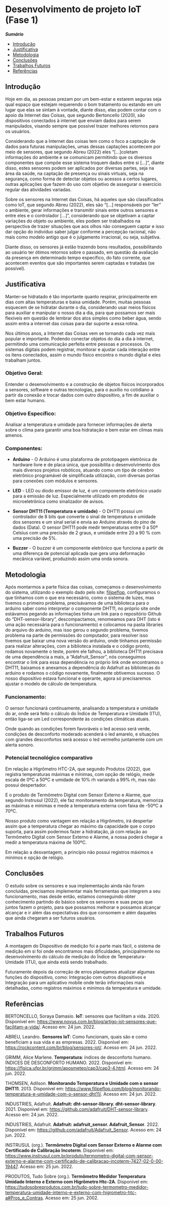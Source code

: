 # Desenvolvimento de projeto IoT (Fase 1)
***Sumário***
- [Introdução](#introdução)
- [Justificativa](#justificativa)
- [Metodologia](#metodologia)
- [Conclusões](#conclusões)
- [Trabalhos Futuros](#trabalhos-futuros)
- [Referências](#referências)

## Introdução  

Hoje em dia, as pessoas prezam por um bem-estar e estarem seguras seja qual espaço que estejam requerendo o bom tratamento ou estando em um lugar que elas se sintam à vontade, diante disso, elas podem contar com o apoio da Internet das Coisas, que segundo Bertoncello (2020), são dispositivos conectados à internet que enviam dados para serem manipulados, visando sempre que possível trazer melhores retornos para os usuários.

Considerando que a Internet das coisas tem como o foco a captação de dados para futuras manipulações, umas dessas captações acontecem por meio de sensores, que segundo Abreu (2022) eles “[...]coletam informações do ambiente e se comunicam permitindo que os diversos componentes que compõe esse sistema troquem dados entre si [...]”, diante disso, estes sensores podem ser aplicados por diversas partes, seja na área da saúde, na captação de presença ou sinais virtuais, seja na segurança, como forma de detectar objetos ou acessos a certos lugares, outras aplicações que fazem do uso com objetivo de assegurar o exercício regular das atividades variadas.

Sobre os sensores na Internet das Coisas, há aqueles que são classificados como IoT, que segundo Abreu (2022), eles são “[...] responsáveis por “ler” o ambiente, gerar informações e transmitir sinais entre outros sensores e entre eles e o controlador [...]”, considerando que se objetivam a captar variações do objeto ou ambiente, eles podem ser trabalhados na perspectiva de trazer situações que aos olhos não conseguem captar e isso dar opção do indivíduo saber julgar conforme a percepção racional, não mais como modelo antigo que é o julgamento irracional, ou seja, subjetiva.

Diante disso, os sensores já estão trazendo bons resultados, possibilitando ao usuário ter ótimos retornos sobre o passado, em questão da avaliação da presença em determinado tempo específico, do fato corrente, que acontecem eventos que são importantes serem captadas e tratadas (se possível).

## Justificativa

Manter-se hidratado é tão importante quanto respirar, principalmente em dias com altas temperaturas e baixa umidade. Porém, muitas pessoas esquecem de se hidratar durante o dia, considerando usar meios físicos para auxiliar e manipular o nosso dia a dia, para que possamos ser mais flexíveis em questão de lembrar dos atos simples como beber água, sendo assim entra a internet das coisas para dar suporte a essa rotina.

Nos últimos anos, a Internet das Coisas vem se tornando cada vez mais popular e importante. Podendo conectar objetos do dia a dia à internet, permitindo uma comunicação perfeita entre pessoas e processos. Os sistemas digitais podem registrar, monitorar e ajustar cada interação entre os itens conectados, assim o mundo físico encontra o mundo digital e eles trabalham juntos.

### Objetivo Geral:

Entender o desenvolvimento e a construção de  objetos físicos incorporados a sensores, software e outras tecnologias, para o auxílio no cotidiano a partir da conexão e trocar dados com outro dispositivo, a fim de auxiliar o bem estar humano.

### Objetivo Específico:

Analisar a temperatura e umidade para fornecer informações de alerta sobre o clima para garantir uma boa hidratação e bem estar em climas mais amenos.

### Componentes:

- **Arduino** - O Arduino é uma plataforma de prototipagem eletrônica de hardware livre e de placa única, que possibilita o desenvolvimento dos mais diversos projetos robóticos, atuando como um tipo de cérebro eletrônico programável de simplificada utilização, com diversas portas para conexões com módulos e sensores.

- **LED** - LED ou diodo emissor de luz, é um componente eletrônico usado para a emissão de luz. Especialmente utilizado em produtos de microeletrônica como sinalizador de avisos.

- **Sensor DHT11 (Temperatura e umidade)** - O DHT11 possui um controlador de 8 bits que converte o sinal de temperatura e umidade dos sensores e um sinal serial e envia ao Arduino através do pino de dados (Data). O sensor DHT11 pode medir temperaturas entre 0 a 50º Celsius com uma precisão de 2 graus, e umidade entre 20 a 90 % com uma precisão de 5%.

- **Buzzer** - O buzzer é um componente eletrônico que funciona a partir de uma diferença de potencial aplicada que gera uma deformação mecânica variável, produzindo assim uma onda sonora.

## Metodologia 

Após montarmos a parte física das coisas, começamos o desenvolvimento do sistema, utilizando o exemplo dado pelo site: [filipeflop](https://www.filipeflop.com/blog/monitorando-temperatura-e-umidade-com-o-sensor-dht11/), configuramos o que tínhamos com o que era necessário, como o sistema de luzes, mas tivemos o primeiro problema, precisávamos de uma biblioteca para o arduino saber como interpretar o componente DHT11, no próprio site onde estávamos pegando as informações tinha um link para o repositório Github do “DHT-sensor-library”, descompactamos, renomeamos para DHT (isto é uma ação necessária para o funcionamento) e colocamos na pasta libraries do arquivo do arduino, mas isso gerou o segundo problema, tivemos problema na parte de permissões do computador, para resolver isso tivemos que baixar uma nova versão do arduino, onde tínhamos permissão para realizar alterações, com a biblioteca instalada e o código pronto, rodamos novamente o teste, porém ele falhou, a biblioteca DHT11 precisava de uma dependência a mais, a “Adafruit_Sensor”, nós conseguimos encontrar o link para essa dependência no próprio link onde encontramos o DHT11, baixamos e anexamos a dependência do Adafruit as bibliotecas do arduino e rodamos o código novamente, finalmente obtivemos sucesso. O nosso dispositivo estava funcional e operante, agora só precisaremos ajustar o modelo de cálculo de temperatura.

### Funcionamento:

O sensor funcionará continuamente, analisando a temperatura e umidade do ar, onde será feito o cálculo do Índice de Temperatura e Umidade (ITU), então liga-se um Led correspondente às condições climáticas atuais.

Onde quando as condições forem favoráveis o led acesso será verde, condições de desconforto moderado acenderá o led amarelo, e situações com grandes desconfortos será acesso o led vermelho juntamente com um alerta sonoro.

### Potencial tecnológico comparativo
Em relação a Higrômetro HTC-2A, que segundo Produtos (2022), que registra temperaturas máximas e mínimas, com opção de relógio, mede escala de 0ºC a 50ºC e umidade de 10% rh variando a 99% rh, mas não possui despertador.

E o produto de Termômetro Digital com Sensor Externo e Alarme, que segundo Instrusul (2022), ele faz monitoramento da temperatura, memoriza as máximas e mínimas e mede a temperatura externa com faixa de -50ºC a 70ºC.

Nosso produto como vantagem em relação a Higrômetro, irá despertar assim que a temperatura chegar ao máximo da capacidade que o corpo suporta, para assim podermos fazer a hidratação, já com relação ao Termômetro Digital com Sensor Externo e Alarme, a nossa poderá chegar a medir a temperatura máxima de 100ºC.

Em relação a desvantagem, a princípio não possui registros máximos e mínimos e opção de relógio.

## Conclusões

O estudo sobre os sensores e sua implementação ainda não foram concluídas, precisamos implementar mais ferramentas que integrem a seu funcionamento, mas desde então, estamos conseguindo obter conhecimento partindo do básico sobre os  sensores e suas peças que juntos fazem o projeto, para que possamos melhorar e possamos alcançar alcançar e ir além das expectativas dos que consomem e além daqueles que ainda chegaram a ser futuros usuários.

## Trabalhos Futuros

A montagem do Dispositivo de medição foi a parte mais fácil, o sistema de medição em si foi onde encontramos mais dificuldades, principalmente no desenvolvimento do cálculo de medição do Índice de Temperatura-Umidade (ITU), que ainda está sendo trabalhado.

Futuramente depois da correção de erros planejamos atualizar algumas funções do dispositivo, como: Integração com outros dispositivos e Integração para um aplicativo mobile onde terão informações mais detalhadas, como registros máximos e mínimos da temperatura e umidade.

## Referências

BERTONCELLO, Soraya Damasio. **IoT**: sensores que facilitam a vida. 2020. Disponível em: https://www.novus.com.br/blog/artigo-iot-sensores-que-facilitam-a-vida/. Acesso em: 24 jun. 2022.

ABREU, Leandro. **Sensores IoT**: Como funcionam, quais são e como beneficiam a sua vida e as empresas. 2022. Disponível em: https://rockcontent.com/br/blog/sensores-iot/. Acesso em: 24 jun. 2022.

GRIMM, Alice Marlene. **Temperatura**: índices de desconforto humano. ÍNDICES DE DESCONFORTO HUMANO. 2022. Disponível em: https://fisica.ufpr.br/grimm/aposmeteo/cap3/cap3-4.html. Acesso em: 24 jun. 2022.

THOMSEN, Adilson. **Monitorando Temperatura e Umidade com o sensor DHT11**. 2013. Disponível em: https://www.filipeflop.com/blog/monitorando-temperatura-e-umidade-com-o-sensor-dht11/. Acesso em: 24 jun. 2022.

INDUSTRIES, Adafruit. **Adafruit: dht-sensor-library. dht-sensor-library**. 2021. Disponível em: https://github.com/adafruit/DHT-sensor-library. Acesso em: 24 jun. 2022.

INDUSTRIES, Adafruit. **Adafruit: adafruit_sensor. Adafruit_Sensor**. 2022. Disponível em: https://github.com/adafruit/Adafruit_Sensor. Acesso em: 24 jun. 2022.

INSTRUSUL (org.). **Termômetro Digital com Sensor Externo e Alarme com Certificado de Calibração Incoterm**. Disponível em: https://www.instrusul.com.br/produto/termometro-digital-com-sensor-externo-e-alarme-com-certificado-de-calibracao-incoterm-7427-02-0-00-19447. Acesso em: 25 jun. 2022.

PRODUTOS, Tudo Sobre (org.). **Termômetro Medidor Temperatura Umidade Interno e Externo com Higrômetro Htc-2A**. Disponível em: https://tudosobreprodutos.com.br/tudo-sobre-termometro-medidor-temperatura-umidade-interno-e-externo-com-higrometro-htc-a#Pros_e_Contras. Acesso em: 25 jun. 2002.

